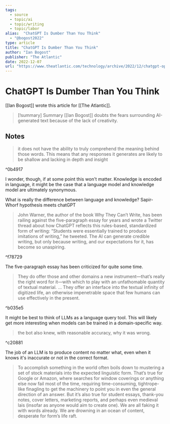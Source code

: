 ```yaml
---
tags:
  - source
  - topic/ai
  - topic/writing
  - topic/labor
alias:  "ChatGPT Is Dumber Than You Think"
  - "@bogost2022"
type: article
title: "ChatGPT Is Dumber Than You Think"
author: "Ian Bogost"
publisher: "The Atlantic"
date: 2022-12-07
url: "https://www.theatlantic.com/technology/archive/2022/12/chatgpt-openai-artificial-intelligence-writing-ethics/672386/"
---
```

# ChatGPT Is Dumber Than You Think
[[Ian Bogost]] wrote this article for [[The Atlantic]].

> [!summary] Summary
> [[Ian Bogost]] doubts the fears surrounding AI-generated text because of the lack of creativity.

## Notes
> it does not have the ability to truly comprehend the meaning behind those words. This means that any responses it generates are likely to be shallow and lacking in depth and insight

^0b4917

I wonder, though, if at some point this won't matter. Knowledge is encoded in language, it might be the case that a language model and knowledge model are ultimately synonymous.

What is really the difference between language and knowledge? Sapir-Whorf hypothesis meets chatGPT

> John Warner, the author of the book Why They Can’t Write, has been railing against the five-paragraph essay for years and wrote a Twitter thread about how ChatGPT reflects this rules-based, standardized form of writing: “Students were essentially trained to produce imitations of writing,” he tweeted. The AI can generate credible writing, but only because writing, and our expectations for it, has become so unaspiring.

^f78729

The five-paragraph essay has been criticized for quite some time.

> They do offer those and other domains a new instrument—that’s really the right word for it—with which to play with an unfathomable quantity of textual material. ... They offer an interface into the textual infinity of digitized life, an otherwise impenetrable space that few humans can use effectively in the present.

^b035e5

It might be best to think of LLMs as a language query tool. This will likely get more interesting when models can be trained in a domain-specific way.

> the bot also knew, with reasonable accuracy, why it was wrong.

^c20881

The job of an LLM is to produce content no matter what, even when it knows it's inaccurate or not in the correct format.

> To accomplish something in the world often boils down to mustering a set of stock materials into the expected linguistic form. That’s true for Google or Amazon, where searches for window coverings or anything else now fail most of the time, requiring time-consuming, tightrope-like finagling to get the machinery to point you in even the general direction of an answer. But it’s also true for student essays, thank-you notes, cover letters, marketing reports, and perhaps even medieval lais (insofar as anyone would aim to create one). We are all faking it with words already. We are drowning in an ocean of content, desperate for form’s life raft.

